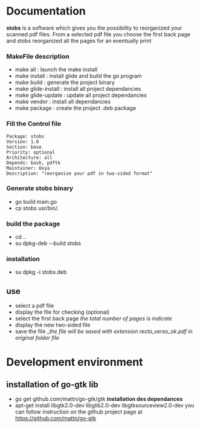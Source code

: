 # Documentation

__stobs__ is a software which gives you the possibility to reorganized your scanned pdf files.
From a selected pdf file you choose the first back page and stobs reorganized all the pages for an eventually print

### MakeFile description
* make all : launch the make install
* make install : install glide and build the go program
* make build : generate the project binary
* make glide-install : install all project dependancies
* make glide-update : update all project dependancies
* make vendor : install all dependancies
* make package : create the project .deb package

### Fill the __Control__ file

    Package: stobs
    Version: 1.0
    Section: base
    Priority: optional
    Architecture: all
    Depends: bash, pdftk
    Maintainer: Ovya
    Description: "reorganize your pdf in two-sided format"

### Generate stobs binary

* go build main.go
* cp stobs usr/bin/.


### build the package 

* cd ..
* su dpkg-deb --build stobs

### installation 

* su dpkg -i stobs.deb

## use

* select a pdf file 
* display the file for checking (optional)
* select the first back page  _the total number of pages is indicate_
* display the new two-sided file
* save the file __the file will be saved with extension _recto_verso_ok.pdf in original folder file__


# Development environment

## installation of go-gtk lib

* go get github.com/mattn/go-gtk/gtk
__installation des dependances__
* apt-get install libgtk2.0-dev libglib2.0-dev libgtksourceview2.0-dev
you can follow instruction on the github project page at https://github.com/mattn/go-gtk
